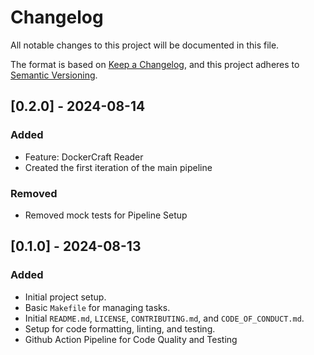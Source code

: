# Changelog

All notable changes to this project will be documented in this file.

The format is based on [Keep a Changelog](https://keepachangelog.com/en/1.0.0/), and this project adheres to [Semantic Versioning](https://semver.org/spec/v2.0.0.html).

## [0.2.0] - 2024-08-14
### Added
- Feature: DockerCraft Reader
- Created the first iteration of the main pipeline
### Removed
- Removed mock tests for Pipeline Setup

## [0.1.0] - 2024-08-13
### Added
- Initial project setup.
- Basic `Makefile` for managing tasks.
- Initial `README.md`, `LICENSE`, `CONTRIBUTING.md`, and `CODE_OF_CONDUCT.md`.
- Setup for code formatting, linting, and testing.
- Github Action Pipeline for Code Quality and Testing
